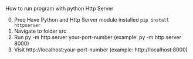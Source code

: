 How to run program with python Http Server

0. Preq Have Python and Http Server module installed ```pip install httpserver```
1. Navigate to folder src
2. Run py -m http.server your-port-number (example: py -m http.server 8000)
3. Visit http://localhost:your-port-number (example: http://localhost:8000)
